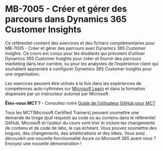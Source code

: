 # MB-7005 - Créer et gérer des parcours dans Dynamics 365 Customer Insights 

Ce référentiel contient des exercices et des fichiers complémentaires pour MB-7005 - Créer et gérer des parcours avec Dynamics 365 Customer Insights. Ce cours est conçu pour les étudiants qui prévoient d’utiliser Dynamics 365 Customer Insights pour créer et fournir des parcours marketing dans leur carrière, ou pour les analystes de l’expérience client qui souhaitent apprendre à configurer Dynamics 365 Customer Insights pour une organisation.

Les exercices peuvent être utilisés à la fois dans les expériences de compétences auto-rythmées sur [Microsoft Learn](https://learn.microsoft.com) et dans la formation dispensée par un instructeur autorisé par Microsoft.

**Êtes-vous MCT ?** - Consultez notre [Guide de l’utilisateur GitHub pour MCT](https://microsoftlearning.github.io/MCT-User-Guide/)

Tous les MCT(Microsoft Certified Trainers) peuvent soumettre une demande de tirage (pull request) au code ou au contenu dans le référentiel GitHub. Microsoft et l’auteur du cours vont trier et inclure les changements de contenu et de code de labo, le cas échéant. Vous pouvez soumettre des bogues, des changements, des améliorations et des idées. Vous avez découvert une nouvelle fonctionnalité Azure ou Microsoft 365 avant nous ? Envoyez une nouvelle démonstration !
